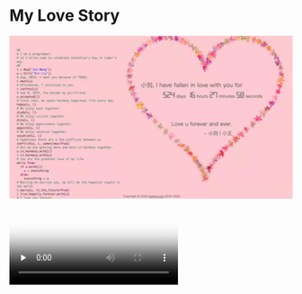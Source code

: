 # My Love Story

![](img/WechatIMG34.jpeg)
<video id="video" controls="" preload="none" poster="http://om2bks7xs.bkt.clouddn.com/2017-08-26-Markdown-Advance-Video.jpg">
<source id="mp4" src="img/20210214_1613296608547822.mp4" type="video/mp4">
</video>